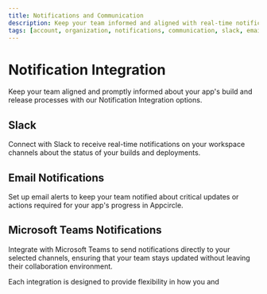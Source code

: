 ```yaml
---
title: Notifications and Communication
description: Keep your team informed and aligned with real-time notifications and communication options in Appcircle.
tags: [account, organization, notifications, communication, slack, email, microsoft teams]
---
```


# Notification Integration

Keep your team aligned and promptly informed about your app's build and release processes with our Notification Integration options.

## Slack

Connect with Slack to receive real-time notifications on your workspace channels about the status of your builds and deployments.

## Email Notifications

Set up email alerts to keep your team notified about critical updates or actions required for your app's progress in Appcircle.

## Microsoft Teams Notifications

Integrate with Microsoft Teams to send notifications directly to your selected channels, ensuring that your team stays updated without leaving their collaboration environment.

Each integration is designed to provide flexibility in how you and
